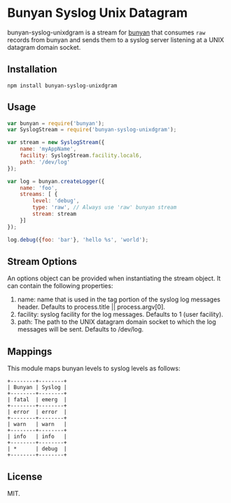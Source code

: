 # Bunyan Syslog Unix Datagram

bunyan-syslog-unixdgram is a stream for [bunyan](https://github.com/trentm/node-bunyan)
that consumes `raw` records from bunyan and sends them to a syslog server listening
at a UNIX datagram domain socket.

## Installation

    npm install bunyan-syslog-unixdgram

## Usage

```javascript
var bunyan = require('bunyan');
var SyslogStream = require('bunyan-syslog-unixdgram');

var stream = new SyslogStream({
    name: 'myAppName',
    facility: SyslogStream.facility.local6,
    path: '/dev/log'
});

var log = bunyan.createLogger({
	name: 'foo',
	streams: [ {
		level: 'debug',
		type: 'raw', // Always use 'raw' bunyan stream
		stream: stream
	}]
});

log.debug({foo: 'bar'}, 'hello %s', 'world');
```

## Stream Options

An options object can be provided when instantiating the stream object.
It can contain the following properties:

1. name: name that is used in the tag portion of the syslog log messages header. Defaults to process.title || process.argv[0].
2. facility: syslog facility for the log messages. Defaults to 1 (user facility).
3. path: The path to the UNIX datagram domain socket to which the log messages will be sent. Defaults to /dev/log.

## Mappings

This module maps bunyan levels to syslog levels as follows:

```
+--------+--------+
| Bunyan | Syslog |
+--------+--------+
| fatal  | emerg  |
+--------+--------+
| error  | error  |
+--------+--------+
| warn   | warn   |
+--------+--------+
| info   | info   |
+--------+--------+
| *      | debug  |
+--------+--------+
```

## License

MIT.
